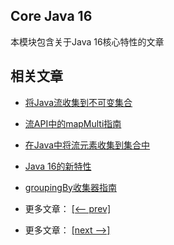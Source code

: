 ## Core Java 16

本模块包含关于Java 16核心特性的文章

## 相关文章

- [将Java流收集到不可变集合](docs/将Java流收集到不可变集合.md)
- [流API中的mapMulti指南](docs/流API中的mapMulti指南.md)
- [在Java中将流元素收集到集合中](docs/在Java中将流元素收集到集合中.md)
- [Java 16的新特性](docs/Java16的新特性.md)
- [groupingBy收集器指南](docs/groupingBy收集器指南.md)

- 更多文章： [[<-- prev]](../java-15/README.md)
- 更多文章： [[next -->]](../java17/README.md)
